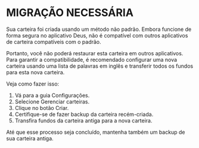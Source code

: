 # MIGRAÇÃO NECESSÁRIA

Sua carteira foi criada usando um método não padrão. Embora funcione de forma segura no aplicativo Deus, não é compatível com outros aplicativos de carteira compatíveis com o padrão.

Portanto, você não poderá restaurar esta carteira em outros aplicativos. Para garantir a compatibilidade, é recomendado configurar uma nova carteira usando uma lista de palavras em inglês e transferir todos os fundos para esta nova carteira.

Veja como fazer isso:

1. Vá para a guia Configurações.
2. Selecione Gerenciar carteiras.
3. Clique no botão Criar.
4. Certifique-se de fazer backup da carteira recém-criada.
5. Transfira fundos da carteira antiga para a nova carteira.

Até que esse processo seja concluído, mantenha também um backup de sua carteira antiga.